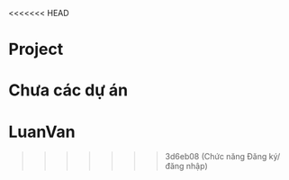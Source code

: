 <<<<<<< HEAD
# Project
Chưa các dự án
=======
# LuanVan
>>>>>>> 3d6eb08 (Chức năng Đăng ký/ đăng nhập)
